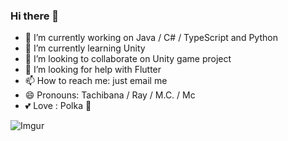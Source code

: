 ### Hi there 👋

- 🔭 I’m currently working on Java / C# / TypeScript and Python
- 🌱 I’m currently learning Unity
- 👯 I’m looking to collaborate on Unity game project
- 🤔 I’m looking for help with Flutter
- 📫 How to reach me: just email me
- 😄 Pronouns: Tachibana / Ray / M.C. / Mc
- 💕 Love : Polka 🎪

![Imgur](https://i.imgur.com/2xC8fKy.jpg)
